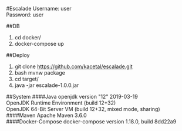 #Escalade
Username: user  
Password: user

##DB
1. cd docker/
2. docker-compose up

##Deploy
1. git clone https://github.com/kacetal/escalade.git
2. bash mvnw package
3. cd target/
4. java -jar escalade-1.0.0.jar

##System
####Java
openjdk version "12" 2019-03-19  
OpenJDK Runtime Environment (build 12+32)  
OpenJDK 64-Bit Server VM (build 12+32, mixed mode, sharing)  
####Maven
Apache Maven 3.6.0    
####Docker-Compose
docker-compose version 1.18.0, build 8dd22a9  